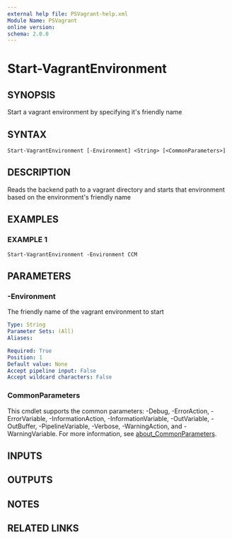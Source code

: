```yaml
---
external help file: PSVagrant-help.xml
Module Name: PSVagrant
online version:
schema: 2.0.0
---
```


# Start-VagrantEnvironment

## SYNOPSIS
Start a vagrant environment by specifying it's friendly name

## SYNTAX

```
Start-VagrantEnvironment [-Environment] <String> [<CommonParameters>]
```

## DESCRIPTION
Reads the backend path to a vagrant directory and starts that environment based on the environment's friendly name

## EXAMPLES

### EXAMPLE 1
```
Start-VagrantEnvironment -Environment CCM
```

## PARAMETERS

### -Environment
The friendly name of the vagrant environment to start

```yaml
Type: String
Parameter Sets: (All)
Aliases:

Required: True
Position: 1
Default value: None
Accept pipeline input: False
Accept wildcard characters: False
```

### CommonParameters
This cmdlet supports the common parameters: -Debug, -ErrorAction, -ErrorVariable, -InformationAction, -InformationVariable, -OutVariable, -OutBuffer, -PipelineVariable, -Verbose, -WarningAction, and -WarningVariable. For more information, see [about_CommonParameters](http://go.microsoft.com/fwlink/?LinkID=113216).

## INPUTS

## OUTPUTS

## NOTES

## RELATED LINKS
